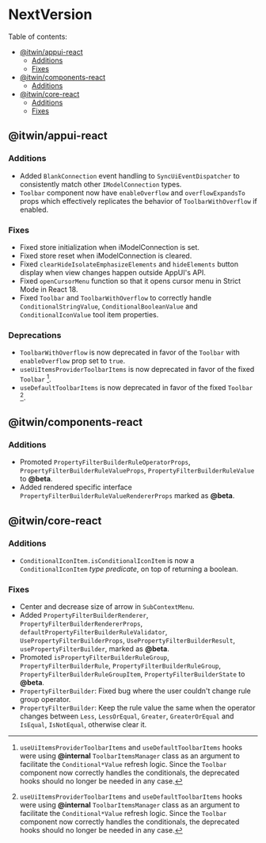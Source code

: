 # NextVersion <!-- omit from toc -->

Table of contents:

- [@itwin/appui-react](#itwinappui-react)
  - [Additions](#additions)
  - [Fixes](#fixes)
- [@itwin/components-react](#itwincomponents-react)
  - [Additions](#additions-1)
- [@itwin/core-react](#itwincore-react)
  - [Additions](#additions-2)
  - [Fixes](#fixes)

## @itwin/appui-react

### Additions

- Added `BlankConnection` event handling to `SyncUiEventDispatcher` to consistently match other `IModelConnection` types.
- `Toolbar` component now have `enableOverflow` and `overflowExpandsTo` props which effectively replicates the behavior of `ToolbarWithOverflow` if enabled.

### Fixes

- Fixed store initialization when iModelConnection is set.
- Fixed store reset when iModelConnection is cleared.
- Fixed `clearHideIsolateEmphasizeElements` and `hideElements` button display when view changes happen outside AppUI's API.
- Fixed `openCursorMenu` function so that it opens cursor menu in Strict Mode in React 18.
- Fixed `Toolbar` and `ToolbarWithOverflow` to correctly handle `ConditionalStringValue`, `ConditionalBooleanValue` and `ConditionalIconValue` tool item properties.

### Deprecations

- `ToolbarWithOverflow` is now deprecated in favor of the `Toolbar` with `enableOverflow` prop set to `true`.
- `useUiItemsProviderToolbarItems` is now deprecated in favor of the fixed `Toolbar` [^1].
- `useDefaultToolbarItems` is now deprecated in favor of the fixed `Toolbar` [^1].

[^1]: `useUiItemsProviderToolbarItems` and `useDefaultToolbarItems` hooks were using **@internal** `ToolbarItemsManager` class as an argument to facilitate the `Conditional*Value` refresh logic. Since the `Toolbar` component now correctly handles the conditionals, the deprecated hooks should no longer be needed in any case.

## @itwin/components-react

### Additions

- Promoted `PropertyFilterBuilderRuleOperatorProps`, `PropertyFilterBuilderRuleValueProps`, `PropertyFilterBuilderRuleValue` to **@beta**.
- Added rendered specific interface `PropertyFilterBuilderRuleValueRendererProps` marked as **@beta**.

## @itwin/core-react

### Additions

- `ConditionalIconItem.isConditionalIconItem` is now a `ConditionalIconItem` _type predicate_, on top of returning a boolean.

### Fixes

- Center and decrease size of arrow in `SubContextMenu`.
- Added `PropertyFilterBuilderRenderer`, `PropertyFilterBuilderRendererProps`, `defaultPropertyFilterBuilderRuleValidator`, `UsePropertyFilterBuilderProps`, `UsePropertyFilterBuilderResult`, `usePropertyFilterBuilder`, marked as **@beta**.
- Promoted `isPropertyFilterBuilderRuleGroup`, `PropertyFilterBuilderRule`, `PropertyFilterBuilderRuleGroup`, `PropertyFilterBuilderRuleGroupItem`, `PropertyFilterBuilderState` to **@beta**.
- `PropertyFilterBuilder`: Fixed bug where the user couldn't change rule group operator.
- `PropertyFilterBuilder`: Keep the rule value the same when the operator changes between `Less`, `LessOrEqual`, `Greater`, `GreaterOrEqual` and `IsEqual`, `IsNotEqual`, otherwise clear it.
